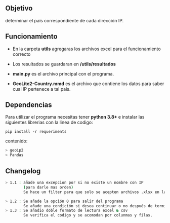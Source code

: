 
## Objetivo
determinar el país correspondiente de cada dirección IP.

## Funcionamiento 

* En la carpeta <b>utils</b> agregaras los archivos excel para el funcionamiento correcto

* Los resultados se guardaran en <b>/utils/resultados</b>

* <b>main.py</b> es el archivo principal con el programa.

* <b>GeoLite2-Country.mmd</b> es el archivo que contiene los datos para saber cual IP pertenece a tal pais.

## Dependencias

Para utilizar el programa necesitas tener <b> python 3.8+ </b> e instalar las siguientes librerias con la linea de codigo:

```
pip install -r requeriments
```
contenido:
```bash
> geoip2
> Pandas
```


## Changelog

```bash
> 1.1 : añade una excepcion por si no existe un nombre con IP 
        (para darle mas orden)
        Se hace un filter para que solo se acepten archivos .xlsx en la variable "archivos"

> 1.2 : Se añade la opción 0 para salir del programa
        Se añade una condición si desea continuar o no después de terminar de convertir un archivo.
> 1.3 : Se añadio doble formato de lectura excel & csv 
        Se verifica el codigo y se acomodan por colunmas y filas.
```